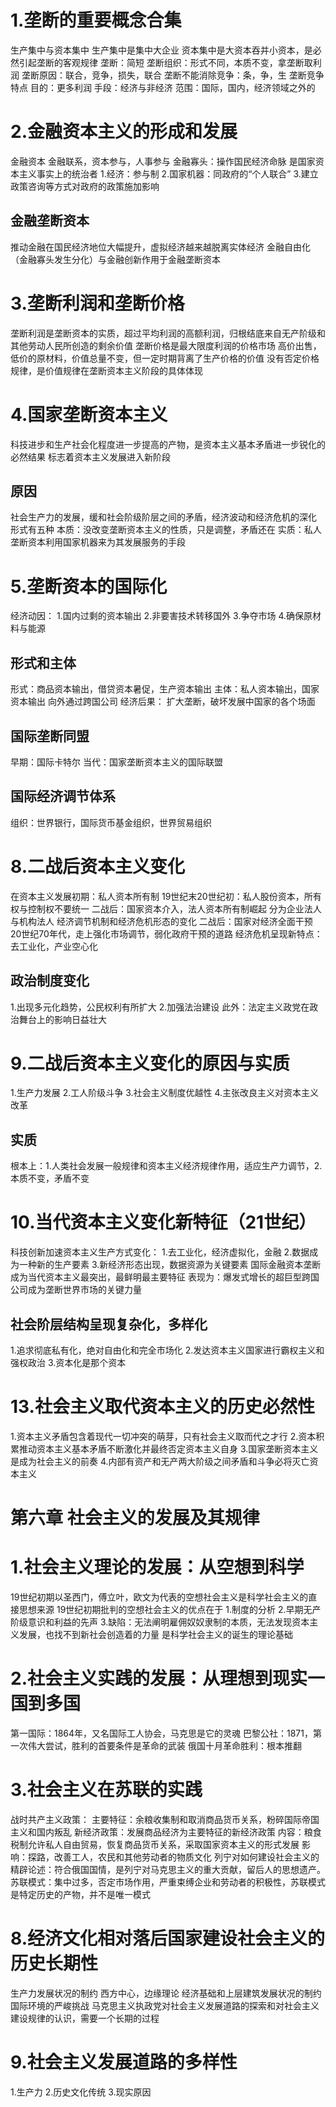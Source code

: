 # 1.垄断的重要概念合集
生产集中与资本集中
生产集中是集中大企业
资本集中是大资本吞并小资本，是必然引起垄断的客观规律
垄断：简短
垄断组织：形式不同，本质不变，拿垄断取利润
垄断原因：联合，竞争，损失，联合
垄断不能消除竞争：条，争，生
垄断竞争特点
目的：更多利润
手段：经济与非经济
范围：国际，国内，经济领域之外的
# 2.金融资本主义的形成和发展
金融资本
金融联系，资本参与，人事参与
金融寡头：操作国民经济命脉
是国家资本主义事实上的统治者
1.经济：参与制
2.国家机器：同政府的“个人联合”
3.建立政策咨询等方式对政府的政策施加影响
## 金融垄断资本
推动金融在国民经济地位大幅提升，虚拟经济越来越脱离实体经济
金融自由化（金融寡头发生分化）与金融创新作用于金融垄断资本
# 3.垄断利润和垄断价格
垄断利润是垄断资本的实质，超过平均利润的高额利润，归根结底来自无产阶级和其他劳动人民所创造的剩余价值
垄断价格是最大限度利润的价格市场
高价出售，低价的原材料，价值总量不变，但一定时期背离了生产价格的价值
没有否定价格规律，是价值规律在垄断资本主义阶段的具体体现
# 4.国家垄断资本主义
科技进步和生产社会化程度进一步提高的产物，是资本主义基本矛盾进一步锐化的必然结果
标志着资本主义发展进入新阶段
## 原因
社会生产力的发展，缓和社会阶级阶层之间的矛盾，经济波动和经济危机的深化
形式有五种
本质：没改变垄断资本主义的性质，只是调整，矛盾还在
实质：私人垄断资本利用国家机器来为其发展服务的手段
# 5.垄断资本的国际化
经济动因：
1.国内过剩的资本输出
2.非要害技术转移国外
3.争夺市场
4.确保原材料与能源
## 形式和主体
形式：商品资本输出，借贷资本暑促，生产资本输出
主体：私人资本输出，国家资本输出
向外通过跨国公司
经济后果：
扩大垄断，破坏发展中国家的各个场面
## 国际垄断同盟
早期：国际卡特尔
当代：国家垄断资本主义的国际联盟
## 国际经济调节体系
组织：世界银行，国际货币基金组织，世界贸易组织
# 8.二战后资本主义变化
在资本主义发展初期：私人资本所有制
19世纪末20世纪初：私人股份资本，所有权与控制权不要统一
二战后：国家资本介入，法人资本所有制崛起
分为企业法人与机构法人
经济调节机制和经济危机形态的变化
二战后：国家对经济全面干预
20世纪70年代，走上强化市场调节，弱化政府干预的道路
经济危机呈现新特点：去工业化，产业空心化
## 政治制度变化
1.出现多元化趋势，公民权利有所扩大
2.加强法治建设
此外：法定主义政党在政治舞台上的影响日益壮大
# 9.二战后资本主义变化的原因与实质
1.生产力发展
2.工人阶级斗争
3.社会主义制度优越性
4.主张改良主义对资本主义改革
## 实质
根本上：1.人类社会发展一般规律和资本主义经济规律作用，适应生产力调节，2.本质不变，矛盾不变
# 10.当代资本主义变化新特征（21世纪）
科技创新加速资本主义生产方式变化：
1.去工业化，经济虚拟化，金融
2.数据成为一种新的生产要素
3.新经济形态出现，数据资源为关键要素
国际金融资本垄断成为当代资本主义最突出，最鲜明最主要特征
表现为：爆发式增长的超巨型跨国公司成为垄断世界市场的关键力量
## 社会阶层结构呈现复杂化，多样化
1.追求彻底私有化，绝对自由化和完全市场化
2.发达资本主义国家进行霸权主义和强权政治
3.资本化是那个资本
# 13.社会主义取代资本主义的历史必然性
1.资本主义矛盾包含着现代一切冲突的萌芽，只有社会主义取而代之才行
2.资本积累推动资本主义基本矛盾不断激化并最终否定资本主义自身
3.国家垄断资本主义是成为社会主义的前奏
4.内部有资产和无产两大阶级之间矛盾和斗争必将灭亡资本主义
# 第六章 社会主义的发展及其规律
# 1.社会主义理论的发展：从空想到科学
19世纪初期以圣西门，傅立叶，欧文为代表的空想社会主义是科学社会主义的直接思想来源
19世纪初期批判的空想社会主义的优点在于
1.制度的分析
2.早期无产阶级意识和利益的先声
3.缺陷：无法阐明雇佣奴奴隶制的本质，无法发现资本主义发展，也找不到新社会创造着的力量
是科学社会主义的诞生的理论基础
# 2.社会主义实践的发展：从理想到现实一国到多国
第一国际：1864年，又名国际工人协会，马克思是它的灵魂
巴黎公社：1871，第一次伟大尝试，胜利的首要条件是革命的武装
俄国十月革命胜利：根本推翻
# 3.社会主义在苏联的实践
战时共产主义政策：
主要特征：余粮收集制和取消商品货币关系，粉碎国际帝国主义和国内叛乱
新经济政策：发展商品经济为主要特征的新经济政策
内容：粮食税制允许私人自由贸易，恢复商品货币关系，采取国家资本主义的形式发展
影响：探路，改善工人，农民和其他劳动者的物质文化
列宁对如何建设社会主义的精辟论述：符合俄国国情，是列宁对马克思主义的重大贡献，留后人的思想遗产。
苏联模式：集中过多，否定市场作用，严重束缚企业和劳动者的积极性，苏联模式是特定历史的产物，并不是唯一模式
# 8.经济文化相对落后国家建设社会主义的历史长期性
生产力发展状况的制约 西方中心，边缘理论
经济基础和上层建筑发展状况的制约
国际环境的严峻挑战
马克思主义执政党对社会主义发展道路的探索和对社会主义建设规律的认识，需要一个长期的过程
# 9.社会主义发展道路的多样性
1.生产力
2.历史文化传统
3.现实原因